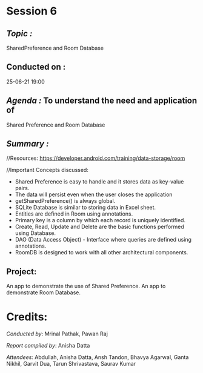 # Session 6 
## *Topic :* 
SharedPreference and Room Database 

## Conducted on :
25-06-21 19:00

## *Agenda :* To understand the need and application of
Shared Preference and Room Database 

## *Summary :*

//Resources: https://developer.android.com/training/data-storage/room

//Important Concepts discussed:
* Shared Preference is easy to handle and it stores data as key-value pairs.
* The data will persist even when the user closes the application
* getSharedPreference() is always global. 
* SQLite Database is similar to storing data in Excel sheet. 
* Entities are defined in Room using annotations. 
* Primary key is a column by which each record is uniquely identified. 
* Create, Read, Update and Delete are the basic functions performed using Database. 
* DAO (Data Access Object) - Interface where queries are defined using
annotations.
* RoomDB is designed to work with all other architectural
components.

## Project: 
An app to demonstrate the use of Shared Preference. 
An app to demonstrate Room Database.

# Credits:

*Conducted by*: Mrinal Pathak, Pawan Raj

*Report compiled by*: Anisha Datta

*Attendees*: Abdullah, Anisha Datta, Ansh Tandon, Bhavya Agarwal, Ganta
Nikhil, Garvit Dua, Tarun Shrivastava, Saurav Kumar
